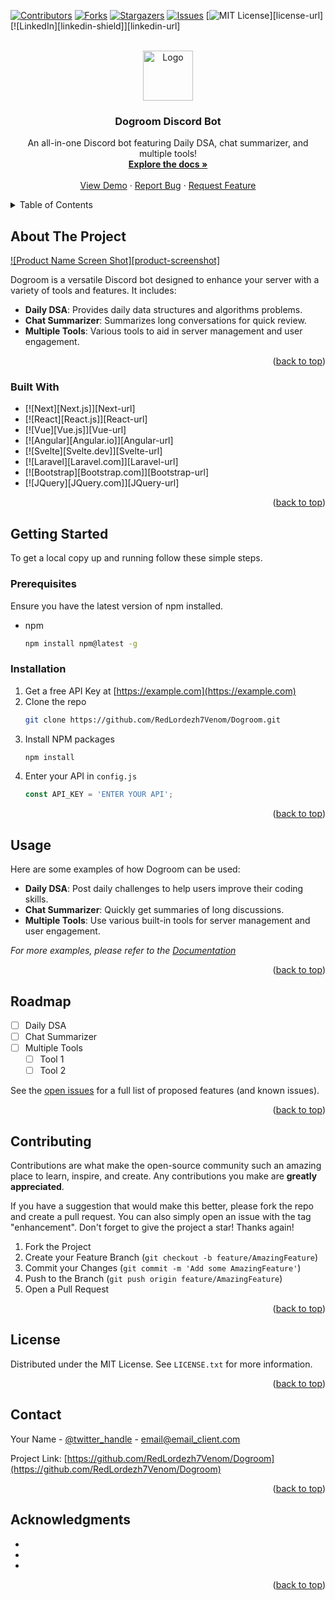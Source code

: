  <!-- Improved compatibility of back to top link: See: https://github.com/othneildrew/Best-README-Template/pull/73 -->
<a name="readme-top"></a>
<!--
*** Thanks for checking out the Best-README-Template. If you have a suggestion
*** that would make this better, please fork the repo and create a pull request
*** or simply open an issue with the tag "enhancement".
*** Don't forget to give the project a star!
*** Thanks again! Now go create something AMAZING! :D
-->



<!-- PROJECT SHIELDS -->
<!--
*** I'm using markdown "reference style" links for readability.
*** Reference links are enclosed in brackets [ ] instead of parentheses ( ).
*** See the bottom of this document for the declaration of the reference variables
*** for contributors-url, forks-url, etc. This is an optional, concise syntax you may use.
*** https://www.markdownguide.org/basic-syntax/#reference-style-links
-->
[![Contributors][contributors-shield]][contributors-url]
[![Forks][forks-shield]][forks-url]
[![Stargazers][stars-shield]][stars-url]
[![Issues][issues-shield]][issues-url]
[![MIT License][license-shield]][license-url]
[![LinkedIn][linkedin-shield]][linkedin-url]



<!-- PROJECT LOGO -->
<br />
<div align="center">
  <a href="https://github.com/RedLordezh7Venom/Dogroom">
    <img src="https://ugc.production.linktr.ee/2a6c8d7a-a38a-45c4-9e9f-4a14b6c88714_GR-Logo.png?io=true&size=avatar-v3_0" alt="Logo" width="80" height="80">
  </a>

<h3 align="center">Dogroom Discord Bot</h3>

  <p align="center">
    An all-in-one Discord bot featuring Daily DSA, chat summarizer, and multiple tools!
    <br />
    <a href="https://github.com/RedLordezh7Venom/Dogroom"><strong>Explore the docs »</strong></a>
    <br />
    <br />
    <a href="https://github.com/RedLordezh7Venom/Dogroom">View Demo</a>
    ·
    <a href="https://github.com/RedLordezh7Venom/Dogroom/issues/new?labels=bug&template=bug-report---.md">Report Bug</a>
    ·
    <a href="https://github.com/RedLordezh7Venom/Dogroom/issues/new?labels=enhancement&template=feature-request---.md">Request Feature</a>
  </p>
</div>



<!-- TABLE OF CONTENTS -->
<details>
  <summary>Table of Contents</summary>
  <ol>
    <li>
      <a href="#about-the-project">About The Project</a>
      <ul>
        <li><a href="#built-with">Built With</a></li>
      </ul>
    </li>
    <li>
      <a href="#getting-started">Getting Started</a>
      <ul>
        <li><a href="#prerequisites">Prerequisites</a></li>
        <li><a href="#installation">Installation</a></li>
      </ul>
    </li>
    <li><a href="#usage">Usage</a></li>
    <li><a href="#roadmap">Roadmap</a></li>
    <li><a href="#contributing">Contributing</a></li>
    <li><a href="#license">License</a></li>
    <li><a href="#contact">Contact</a></li>
    <li><a href="#acknowledgments">Acknowledgments</a></li>
  </ol>
</details>



<!-- ABOUT THE PROJECT -->
## About The Project

[![Product Name Screen Shot][product-screenshot]](https://example.com)

Dogroom is a versatile Discord bot designed to enhance your server with a variety of tools and features. It includes:

- **Daily DSA**: Provides daily data structures and algorithms problems.
- **Chat Summarizer**: Summarizes long conversations for quick review.
- **Multiple Tools**: Various tools to aid in server management and user engagement.

<p align="right">(<a href="#readme-top">back to top</a>)</p>



### Built With

* [![Next][Next.js]][Next-url]
* [![React][React.js]][React-url]
* [![Vue][Vue.js]][Vue-url]
* [![Angular][Angular.io]][Angular-url]
* [![Svelte][Svelte.dev]][Svelte-url]
* [![Laravel][Laravel.com]][Laravel-url]
* [![Bootstrap][Bootstrap.com]][Bootstrap-url]
* [![JQuery][JQuery.com]][JQuery-url]

<p align="right">(<a href="#readme-top">back to top</a>)</p>



<!-- GETTING STARTED -->
## Getting Started

To get a local copy up and running follow these simple steps.

### Prerequisites

Ensure you have the latest version of npm installed.
* npm
  ```sh
  npm install npm@latest -g
  ```

### Installation

1. Get a free API Key at [https://example.com](https://example.com)
2. Clone the repo
   ```sh
   git clone https://github.com/RedLordezh7Venom/Dogroom.git
   ```
3. Install NPM packages
   ```sh
   npm install
   ```
4. Enter your API in `config.js`
   ```js
   const API_KEY = 'ENTER YOUR API';
   ```

<p align="right">(<a href="#readme-top">back to top</a>)</p>



<!-- USAGE EXAMPLES -->
## Usage

Here are some examples of how Dogroom can be used:

- **Daily DSA**: Post daily challenges to help users improve their coding skills.
- **Chat Summarizer**: Quickly get summaries of long discussions.
- **Multiple Tools**: Use various built-in tools for server management and user engagement.

_For more examples, please refer to the [Documentation](https://example.com)_

<p align="right">(<a href="#readme-top">back to top</a>)</p>



<!-- ROADMAP -->
## Roadmap

- [ ] Daily DSA
- [ ] Chat Summarizer
- [ ] Multiple Tools
    - [ ] Tool 1
    - [ ] Tool 2

See the [open issues](https://github.com/RedLordezh7Venom/Dogroom/issues) for a full list of proposed features (and known issues).

<p align="right">(<a href="#readme-top">back to top</a>)</p>



<!-- CONTRIBUTING -->
## Contributing

Contributions are what make the open-source community such an amazing place to learn, inspire, and create. Any contributions you make are **greatly appreciated**.

If you have a suggestion that would make this better, please fork the repo and create a pull request. You can also simply open an issue with the tag "enhancement".
Don't forget to give the project a star! Thanks again!

1. Fork the Project
2. Create your Feature Branch (`git checkout -b feature/AmazingFeature`)
3. Commit your Changes (`git commit -m 'Add some AmazingFeature'`)
4. Push to the Branch (`git push origin feature/AmazingFeature`)
5. Open a Pull Request

<p align="right">(<a href="#readme-top">back to top</a>)</p>



<!-- LICENSE -->
## License

Distributed under the MIT License. See `LICENSE.txt` for more information.

<p align="right">(<a href="#readme-top">back to top</a>)</p>



<!-- CONTACT -->
## Contact

Your Name - [@twitter_handle](https://twitter.com/twitter_handle) - email@email_client.com

Project Link: [https://github.com/RedLordezh7Venom/Dogroom](https://github.com/RedLordezh7Venom/Dogroom)

<p align="right">(<a href="#readme-top">back to top</a>)</p>



<!-- ACKNOWLEDGMENTS -->
## Acknowledgments

* []()
* []()
* []()

<p align="right">(<a href="#readme-top">back to top</a>)</p>



<!-- MARKDOWN LINKS & IMAGES -->
<!-- https://www.markdownguide.org/basic-syntax/#reference-style-links -->
[contributors-shield]: https://img.shields.io/github/contributors/RedLordezh7Venom/Dogroom.svg?style=for-the-badge
[contributors-url]: https://github.com/RedLordezh7Venom/Dogroom/graphs/contributors
[forks-shield]: https://img.shields.io/github/forks/RedLordezh7Venom/Dogroom.svg?style=for-the-badge
[forks-url]: https://github.com/RedLordezh7Venom/Dogroom/network/members
[stars-shield]: https://img.shields.io/github/stars/RedLordezh7Venom/Dogroom.svg?style=for-the-badge
[stars-url]: https://github.com/RedLordezh7Venom/Dogroom/stargazers
[issues-shield]: https://img.shields.io/github/issues/RedLordezh7Venom/Dogroom.svg?style=for-the-badge
[issues-url]: https://github.com/RedLordezh7Venom/Dogroom/issues
[license-shield]: https://img.shields.io
